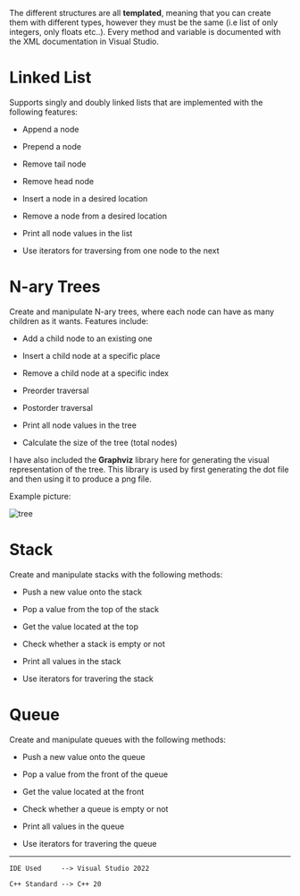 The different structures are all **templated**, meaning that you can create them with different types, however they must be the same (i.e list of only integers, only floats etc..). Every method and variable is documented with the XML documentation in Visual Studio.

# Linked List

Supports singly and doubly linked lists that are implemented with the following features:

  * Append a node
  
  * Prepend a node
  
  * Remove tail node
  
  * Remove head node
  
  * Insert a node in a desired location
  
  * Remove a node from a desired location
  
  * Print all node values in the list
  
  * Use iterators for traversing from one node to the next
  
# N-ary Trees

Create and manipulate N-ary trees, where each node can have as many children as it wants. Features include:

* Add a child node to an existing one

* Insert a child node at a specific place

* Remove a child node at a specific index

* Preorder traversal

* Postorder traversal

* Print all node values in the tree

* Calculate the size of the tree (total nodes)

I have also included the **Graphviz** library here for generating the visual representation of the tree.
This library is used by first generating the dot file and then using it to produce a png file. 

Example picture:

![tree](https://user-images.githubusercontent.com/103185975/209895522-3c513da2-d00a-4be5-9d3b-5dde4725574e.png)

# Stack

Create and manipulate stacks with the following methods:

 * Push a new value onto the stack
 
 * Pop a value from the top of the stack
 
 * Get the value located at the top
 
 * Check whether a stack is empty or not
 
 * Print all values in the stack

 * Use iterators for travering the stack

# Queue

Create and manipulate queues with the following methods:

 * Push a new value onto the queue
 
 * Pop a value from the front of the queue
 
 * Get the value located at the front
 
 * Check whether a queue is empty or not
 
 * Print all values in the queue
 
 * Use iterators for travering the queue

---------------------------------------------------------

``` IDE Used     --> Visual Studio 2022 ```

``` C++ Standard --> C++ 20 ```
